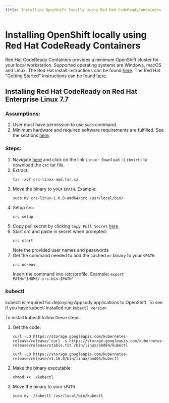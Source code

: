 ```yaml
---
title: Installing OpenShift locally using Red Had CodeReadyContainers
---
```


# Installing OpenShift locally using Red Hat CodeReady Containers

Red Hat CodeReady Containers provides a minimum OpenShift cluster for your local workstation. Supported operating systems are Windows, macOS and Linux. The Red Hat install instructions can be found [here](https://cloud.redhat.com/openshift/install/crc/installer-provisioned). The Red Hat "Getting Started" instructions can be found [here](https://access.redhat.com/documentation/en-us/red_hat_codeready_containers/1.0/html/getting_started_guide/getting-started-with-codeready-containers_gsg).

## Installing Red Hat CodeReady on Red Hat Enterprise Linux 7.7
### Assumptions:
1. User must have permission to use `sudo` command.
1. Minimum hardware and required software requirements are fulfilled. See the sections [here](https://access.redhat.com/documentation/en-us/red_hat_codeready_containers/1.0/html/getting_started_guide/getting-started-with-codeready-containers_gsg).
### Steps:
1. Navigate [here](https://cloud.redhat.com/openshift/install/crc/installer-provisioned) and click on the link `Linux: Download (Libvirt)` to download the crc tar file.
1. Extract:
    ```
    tar -xvf crc-linux-amd.tar.xz
    ```
1. Move the binary to your `$PATH`. Example:
    ```
    sudo mv crc-linux-1.0.0-amd64/crc /usr/local/bin/
    ```
1. Setup crc:
    ```
    crc setup
    ```
1. Copy pull secret by clicking `Copy Pull Secret` [here](https://cloud.redhat.com/openshift/install/crc/installer-provisioned).
1. Start crc and paste in secret when prompted:
    ```
    crc start
    ```
    Note the provided user names and passwords
1. Get the command needed to add the cached `oc` binary to your `$PATH`:
    ```
    crc oc-env
    ```
    Insert the command into /etc/profile. Example: `export PATH="$HOME/.crc.bin:$PATH"`
### kubectl
kubectl is required for deploying Appsody applications to OpenShift. To see if you have kubectl installed run `kubectl version`

To install kubectl follow these steps:
1. Get the code:
    ```
    curl -LO https://storage.googleapis.com/kubernetes-release/release/`curl -s https://storage.googleapis.com/kubernetes-release/release/stable.txt`/bin/linux/amd64/kubectl
    ```
    ```
    curl -LO https://storage.googleapis.com/kubernetes-release/release/v1.16.0/bin/linux/amd64/kubectl
    ```
1. Make the binary executable:
    ```
    chmod +x ./kubectl
    ```
1. Move the binary to your `$PATH`
    ```
    sudo mv ./kubectl /usr/local/bin/kubectl
    ```




